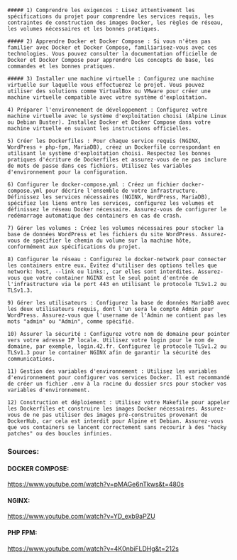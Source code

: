 
    ##### 1) Comprendre les exigences : Lisez attentivement les spécifications du projet pour comprendre les services requis, les contraintes de construction des images Docker, les règles de réseau, les volumes nécessaires et les bonnes pratiques.

    ##### 2) Apprendre Docker et Docker Compose : Si vous n'êtes pas familier avec Docker et Docker Compose, familiarisez-vous avec ces technologies. Vous pouvez consulter la documentation officielle de Docker et Docker Compose pour apprendre les concepts de base, les commandes et les bonnes pratiques.

    ##### 3) Installer une machine virtuelle : Configurez une machine virtuelle sur laquelle vous effectuerez le projet. Vous pouvez utiliser des solutions comme VirtualBox ou VMware pour créer une machine virtuelle compatible avec votre système d'exploitation.

    4) Préparer l'environnement de développement : Configurez votre machine virtuelle avec le système d'exploitation choisi (Alpine Linux ou Debian Buster). Installez Docker et Docker Compose dans votre machine virtuelle en suivant les instructions officielles.

    5) Créer les Dockerfiles : Pour chaque service requis (NGINX, WordPress + php-fpm, MariaDB), créez un Dockerfile correspondant en utilisant le système d'exploitation choisi. Respectez les bonnes pratiques d'écriture de Dockerfiles et assurez-vous de ne pas inclure de mots de passe dans ces fichiers. Utilisez les variables d'environnement pour la configuration.

    6) Configurer le docker-compose.yml : Créez un fichier docker-compose.yml pour décrire l'ensemble de votre infrastructure. Définissez les services nécessaires (NGINX, WordPress, MariaDB), spécifiez les liens entre les services, configurez les volumes et définissez le réseau Docker nécessaire. Assurez-vous de configurer le redémarrage automatique des containers en cas de crash.

    7) Gérer les volumes : Créez les volumes nécessaires pour stocker la base de données WordPress et les fichiers du site WordPress. Assurez-vous de spécifier le chemin du volume sur la machine hôte, conformément aux spécifications du projet.

    8) Configurer le réseau : Configurez le docker-network pour connecter les containers entre eux. Évitez d'utiliser des options telles que network: host, --link ou links:, car elles sont interdites. Assurez-vous que votre container NGINX est le seul point d'entrée de l'infrastructure via le port 443 en utilisant le protocole TLSv1.2 ou TLSv1.3.

    9) Gérer les utilisateurs : Configurez la base de données MariaDB avec les deux utilisateurs requis, dont l'un sera le compte Admin pour WordPress. Assurez-vous que l'username de l'Admin ne contient pas les mots "admin" ou "Admin", comme spécifié.

    10) Assurer la sécurité : Configurez votre nom de domaine pour pointer vers votre adresse IP locale. Utilisez votre login pour le nom de domaine, par exemple, login.42.fr. Configurez le protocole TLSv1.2 ou TLSv1.3 pour le container NGINX afin de garantir la sécurité des communications.

    11) Gestion des variables d'environnement : Utilisez les variables d'environnement pour configurer vos services Docker. Il est recommandé de créer un fichier .env à la racine du dossier srcs pour stocker vos variables d'environnement.

    12) Construction et déploiement : Utilisez votre Makefile pour appeler les Dockerfiles et construire les images Docker nécessaires. Assurez-vous de ne pas utiliser des images pré-construites provenant de DockerHub, car cela est interdit pour Alpine et Debian. Assurez-vous que vos containers se lancent correctement sans recourir à des "hacky patches" ou des boucles infinies.

### Sources:

#### DOCKER COMPOSE:
https://www.youtube.com/watch?v=pMAGe6nTkws&t=480s

#### NGINX:
https://www.youtube.com/watch?v=YD_exb9aPZU

#### PHP FPM:
https://www.youtube.com/watch?v=4K0nbiFLDHg&t=212s

